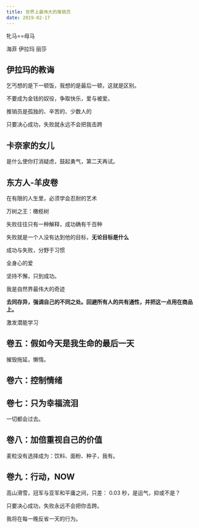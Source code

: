 ```yaml
---
title: 世界上最伟大的推销员
date: 2019-02-17 
---
```


牝马==母马

海菲 伊拉玛 丽莎

## 伊拉玛的教诲

乞丐想的是下一顿饭，我想的是最后一顿，这就是区别。

不要成为金钱的奴役，争取快乐，爱与被爱。

推销员是孤独的、辛苦的、少数人的

只要决心成功，失败就永远不会把我击跨



## 卡奈家的女儿

是什么使你打消疑虑，鼓起勇气，第二天再试。



## 东方人-羊皮卷

在有限的人生里，必须学会忍耐的艺术

万树之王：橄榄树

失败往往只有一种解释，成功确有千百种

失败就是一个人没有达到他的目标，**无论目标是什么**

成功与失败，分野于习惯

全身心的爱

坚持不懈，只到成功。

我是自然界最伟大的奇迹

**去同存异，强调自己的不同之处。回避所有人的共有通性，并把这一点用在商品上。**

激发潜能学习



## 卷五：假如今天是我生命的最后一天

摧毁拖延，懒惰。

## 卷六：控制情绪



## 卷七：只为幸福流泪

一切都会过去。

## 卷八：加倍重视自己的价值

麦粒没有选择成为：饮料、面粉、种子，我有。



## 卷九：行动，NOW



高山滑雪，冠军与亚军和平庸之间，只差： 0.03 秒，是运气，抑或不是？

只要决心成功，失败永远不会把你击跨。

我将在每一晚反省一天的行为。

